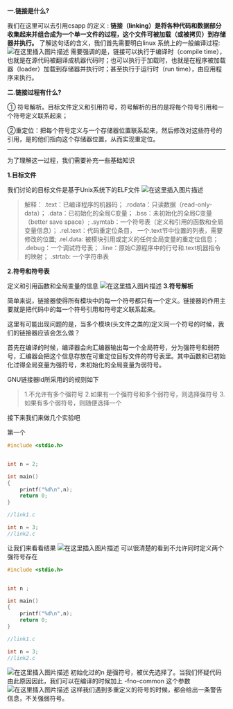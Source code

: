 **一.链接是什么?**
 
我们在这里可以去引用csapp 的定义 : **链接（linking）是将各种代码和数据部分收集起来并组合成为一个单一文件的过程，这个文件可被加载（或被拷贝）到存储器并执行。** 了解这句话的含义，我们首先需要明白linux 系统上的一般编译过程:
![在这里插入图片描述](https://img-blog.csdnimg.cn/20210129155816377.png)
需要强调的是，链接可以执行于编译时（compile time），也就是在源代码被翻译成机器代码时；也可以执行于加载时，也就是在程序被加载器（loader）加载到存储器并执行时；甚至执行于运行时（run time），由应用程序来执行。

 **二.链接过程有什么?**
 
① 符号解析。目标文件定义和引用符号，符号解析的目的是将每个符号引用和一个符号定义联系起来；

②重定位：把每个符号定义与一个存储器位置联系起来，然后修改对这些符号的引用，是的他们指向这个存储器位置，从而实现重定位。

---
为了理解这一过程，我们需要补充一些基础知识

**1.目标文件**

我们讨论的目标文件是基于Unix系统下的ELF文件
![在这里插入图片描述](https://img-blog.csdnimg.cn/20210129184701314.png)
>解释：
.text：已编译程序的机器码；
.rodata：只读数据（read-only-data）；
.data：已初始化的全局C变量；
.bss：未初始化的全局C变量（better save space）;
.symtab：一个符号表（定义和引用的函数和全局变量信息）；
.rel.text：代码重定位条目， 一个.text节中位置的列表，需要修改的位置;
.rel.data: 被模块引用或定义的任何全局变量的重定位信息；
.debug：一个调试符号表； 
.line：原始C源程序中的行号和.text机器指令的映射；
.strtab: 一个字符串表

 **2.符号和符号表**
  
  定义和引用函数和全局变量的信息
![在这里插入图片描述](https://img-blog.csdnimg.cn/20210129185554785.png?x-oss-process=image/watermark,type_ZmFuZ3poZW5naGVpdGk,shadow_10,text_aHR0cHM6Ly9ibG9nLmNzZG4ubmV0L2RyZWFtMDEzMF9f,size_16,color_FFFFFF,t_70)
**3.符号解析**

简单来说，链接器使得所有模块中的每一个符号都只有一个定义。链接器的作用主要就是把代码中的每一个符号引用和符号定义联系起来。

这里有可能出现问题的是，当多个模块(头文件之类的)定义同一个符号的时候，我们的链接器应该会怎么做？

首先在编译的时候，编译器会向汇编器输出每一个全局符号，分为强符号和弱符号，汇编器会把这个信息存放在可重定位目标文件的符号表里。其中函数和已初始化过得全局变量为强符号，未初始化的全局变量为弱符号。

GNU链接器ld所采用的的规则如下
>1.不允许有多个强符号
>2.如果有一个强符号和多个弱符号，则选择强符号
>3.如果有多个弱符号，则随便选择一个

接下来我们来做几个实验吧

第一个

```c
#include <stdio.h>


int n = 2;

int main()
{
    printf("%d\n",n);
    return 0;
}

//link1.c

int n = 3;
//link2.c
```
让我们来看看结果
![在这里插入图片描述](https://img-blog.csdnimg.cn/20210129191342845.png)
可以很清楚的看到不允许同时定义两个强符号存在

```c
#include <stdio.h>


int n ;

int main()
{
    printf("%d\n",n);
    return 0;
}

//link1.c

int n = 3;
//link2.c
```

![在这里插入图片描述](https://img-blog.csdnimg.cn/20210129191449669.png)
初始化过的n 是强符号，被优先选择了。当我们怀疑代码由此原因因此，我们可以在编译的时候加上 -fno-common 这个参数
![在这里插入图片描述](https://img-blog.csdnimg.cn/20210129191651266.png)
这样我们遇到多重定义的符号的时候，都会给出一条警告信息，不关强弱符号。
